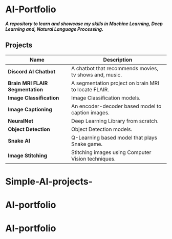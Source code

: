 # AI-Portfolio
***A repository to learn and showcase my skills in Machine Learning, Deep Learning and, Natural Language Processing.***

## Projects
| Name | Description |
| ---- | ---- |
| **Discord AI Chatbot** | A chatbot that recommends movies, tv shows and, music. |
| **Brain MRI FLAIR Segmentation** | A segmentation project on brain MRI to locate FLAIR. |
| **Image Classification** | Image Classification models. |
| **Image Captioning** | An encoder-decoder based model to caption images. |
| **NeuralNet** | Deep Learning Library from scratch. |
| **Object Detection** | Object Detection models. |
| **Snake AI** | Q-Learning based model that plays Snake game. |
| **Image Stitching** | Stitching images using Computer Vision techniques. |
# Simple-AI-projects-
# AI-portfolio
# AI-portfolio
